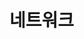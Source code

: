 # 네트워크



<figure><img src="../../.gitbook/assets/스크린샷 2024-03-01 오전 9.44.06.png" alt=""><figcaption></figcaption></figure>

<figure><img src="../../.gitbook/assets/스크린샷 2024-03-01 오전 9.45.20.png" alt=""><figcaption></figcaption></figure>

<figure><img src="../../.gitbook/assets/스크린샷 2024-03-01 오전 9.50.16.png" alt=""><figcaption></figcaption></figure>





